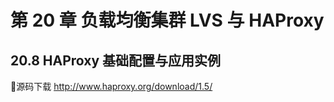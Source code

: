 # 第 20 章 负载均衡集群 LVS 与 HAProxy

## 20.8 HAProxy 基础配置与应用实例

源码下载 <http://www.haproxy.org/download/1.5/>